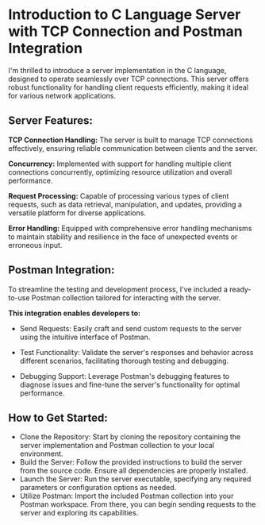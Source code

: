 # Introduction to C Language Server with TCP Connection and Postman Integration

I'm thrilled to introduce a server implementation in the C language, designed to operate seamlessly over TCP connections. This server offers robust functionality for handling client requests efficiently, making it ideal for various network applications.

## Server Features:
**TCP Connection Handling:**   The server is built to manage TCP connections effectively, ensuring reliable communication between clients and the server.

**Concurrency:** Implemented with support for handling multiple client connections concurrently, optimizing resource utilization and overall performance.

**Request Processing:** Capable of processing various types of client requests, such as data retrieval, manipulation, and updates, providing a versatile platform for diverse applications.

**Error Handling:** Equipped with comprehensive error handling mechanisms to maintain stability and resilience in the face of unexpected events or erroneous input.

## Postman Integration:
To streamline the testing and development process, I've included a ready-to-use Postman collection tailored for interacting with the server. 

**This integration enables developers to:**
- Send Requests: Easily craft and send custom requests to the server using the intuitive interface of Postman.
  
- Test Functionality: Validate the server's responses and behavior across different scenarios, facilitating thorough testing and debugging.
  
- Debugging Support: Leverage Postman's debugging features to diagnose issues and fine-tune the server's functionality for optimal performance.
  

## How to Get Started:
- Clone the Repository: Start by cloning the repository containing the server implementation and Postman collection to your local environment.
- Build the Server: Follow the provided instructions to build the server from the source code. Ensure all dependencies are properly installed.
- Launch the Server: Run the server executable, specifying any required parameters or configuration options as needed.
- Utilize Postman: Import the included Postman collection into your Postman workspace. From there, you can begin sending requests to the server and exploring its capabilities.
